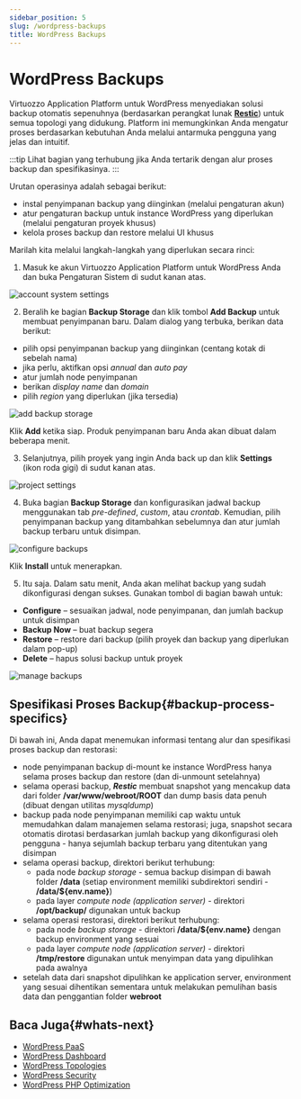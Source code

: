 ```yaml
---
sidebar_position: 5
slug: /wordpress-backups
title: WordPress Backups
---
```


# WordPress Backups

Virtuozzo Application Platform untuk WordPress menyediakan solusi backup otomatis sepenuhnya (berdasarkan perangkat lunak **[Restic](https://restic.readthedocs.io/en/stable/010_introduction.html)**) untuk semua topologi yang didukung. Platform ini memungkinkan Anda mengatur proses berdasarkan kebutuhan Anda melalui antarmuka pengguna yang jelas dan intuitif.

:::tip
Lihat bagian yang terhubung jika Anda tertarik dengan alur proses backup dan spesifikasinya.
:::

Urutan operasinya adalah sebagai berikut:

- instal penyimpanan backup yang diinginkan (melalui pengaturan akun)
- atur pengaturan backup untuk instance WordPress yang diperlukan (melalui pengaturan proyek khusus)
- kelola proses backup dan restore melalui UI khusus

Marilah kita melalui langkah-langkah yang diperlukan secara rinci:

1. Masuk ke akun Virtuozzo Application Platform untuk WordPress Anda dan buka Pengaturan Sistem di sudut kanan atas.

![account system settings](#)

2. Beralih ke bagian **Backup Storage** dan klik tombol **Add Backup** untuk membuat penyimpanan baru. Dalam dialog yang terbuka, berikan data berikut:

- pilih opsi penyimpanan backup yang diinginkan (centang kotak di sebelah nama)
- jika perlu, aktifkan opsi _annual_ dan _auto pay_
- atur jumlah node penyimpanan
- berikan _display name_ dan _domain_
- pilih _region_ yang diperlukan (jika tersedia)

![add backup storage](#)

Klik **Add** ketika siap. Produk penyimpanan baru Anda akan dibuat dalam beberapa menit.

3. Selanjutnya, pilih proyek yang ingin Anda back up dan klik **Settings** (ikon roda gigi) di sudut kanan atas.

![project settings](#)

4. Buka bagian **Backup Storage** dan konfigurasikan jadwal backup menggunakan tab _pre-defined_, _custom_, atau _crontab_. Kemudian, pilih penyimpanan backup yang ditambahkan sebelumnya dan atur jumlah backup terbaru untuk disimpan.

![configure backups](#)

Klik **Install** untuk menerapkan.

5. Itu saja. Dalam satu menit, Anda akan melihat backup yang sudah dikonfigurasi dengan sukses. Gunakan tombol di bagian bawah untuk:

- **Configure** – sesuaikan jadwal, node penyimpanan, dan jumlah backup untuk disimpan
- **Backup Now** – buat backup segera
- **Restore** – restore dari backup (pilih proyek dan backup yang diperlukan dalam pop-up)
- **Delete** – hapus solusi backup untuk proyek

![manage backups](#)

## Spesifikasi Proses Backup{#backup-process-specifics}

Di bawah ini, Anda dapat menemukan informasi tentang alur dan spesifikasi proses backup dan restorasi:

- node penyimpanan backup di-mount ke instance WordPress hanya selama proses backup dan restore (dan di-unmount setelahnya)
- selama operasi backup, _**Restic**_ membuat snapshot yang mencakup data dari folder **/var/www/webroot/ROOT** dan dump basis data penuh (dibuat dengan utilitas _mysqldump_)
- backup pada node penyimpanan memiliki cap waktu untuk memudahkan dalam manajemen selama restorasi; juga, snapshot secara otomatis dirotasi berdasarkan jumlah backup yang dikonfigurasi oleh pengguna - hanya sejumlah backup terbaru yang ditentukan yang disimpan
- selama operasi backup, direktori berikut terhubung:
  - pada node _backup storage_ - semua backup disimpan di bawah folder **/data** (setiap environment memiliki subdirektori sendiri - **/data/$\{env.name\}**)
  - pada layer _compute node (application server)_ - direktori **/opt/backup/** digunakan untuk backup
- selama operasi restorasi, direktori berikut terhubung:
  - pada node _backup storage_ - direktori **/data/$\{env.name\}** dengan backup environment yang sesuai
  - pada layer _compute node (application server)_ - direktori **/tmp/restore** digunakan untuk menyimpan data yang dipulihkan pada awalnya
- setelah data dari snapshot dipulihkan ke application server, environment yang sesuai dihentikan sementara untuk melakukan pemulihan basis data dan penggantian folder **webroot**

## Baca Juga{#whats-next}

- [WordPress PaaS](https://docs.dewacloud.com/virtuozzo-application-platform-for-wordpress/)
- [WordPress Dashboard](https://docs.dewacloud.com/wp-dashboard-overview/)
- [WordPress Topologies](https://docs.dewacloud.com/wordpress-topologies/)
- [WordPress Security](https://docs.dewacloud.com/wordpress-security/)
- [WordPress PHP Optimization](https://docs.dewacloud.com/wordpress-php-optimization/)
